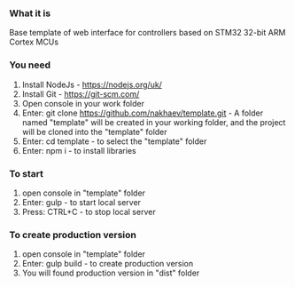 ### What it is
Base template of web interface for controllers based on STM32 32-bit ARM Cortex MCUs

### You need
1. Install NodeJs - https://nodejs.org/uk/
2. Install Git - https://git-scm.com/
3. Open console in your work folder
4. Enter: git clone https://github.com/nakhaev/template.git - A folder named "template" will be created in your working folder, and the project will be cloned into the "template" folder
5. Enter: cd template - to select the "template" folder
6. Enter: npm i - to install libraries

### To start
1. open console in "template" folder
2. Enter: gulp - to start local server
3. Press: CTRL+C - to stop local server

### To create production version
1. open console in "template" folder
2. Enter: gulp build - to create production version
3. You will found production version in "dist" folder
